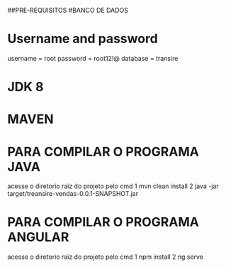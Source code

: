 ##PRE-REQUISITOS
#BANCO DE DADOS

# Username and password
username = root
password = root12!@
database = transire

# JDK 8
# MAVEN 

# PARA COMPILAR O PROGRAMA JAVA
acesse o diretorio raiz do projeto pelo cmd
1 mvn clean install
2 java -jar target/treansire-vendas-0.0.1-SNAPSHOT.jar

# PARA COMPILAR O PROGRAMA ANGULAR
acesse o diretorio raiz do projeto pelo cmd
1 npm install
2 ng serve

